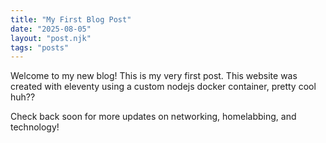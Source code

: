 ```yaml
---
title: "My First Blog Post"
date: "2025-08-05"
layout: "post.njk"
tags: "posts"
---
```


Welcome to my new blog! This is my very first post. This website was created with eleventy using a custom nodejs docker container, pretty cool huh??


Check back soon for more updates on networking, homelabbing, and technology!